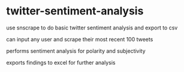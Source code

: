 # twitter-sentiment-analysis

use snscrape to do basic twitter sentiment analysis and export to csv

can input any user and scrape their most recent 100 tweets

performs sentiment analysis for polarity and subjectivity 

exports findings to excel for further analysis
